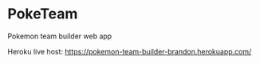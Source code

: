 # PokeTeam
Pokemon team builder web app

Heroku live host:
https://pokemon-team-builder-brandon.herokuapp.com/
